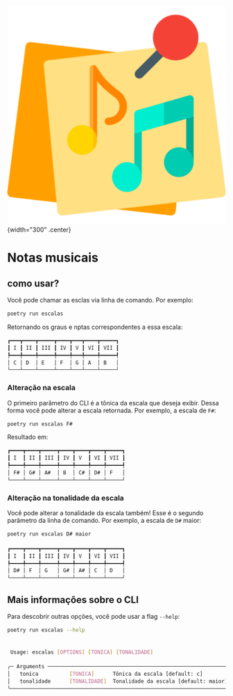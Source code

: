 ![logo do projeto](assets/logo.png){width="300" .center}
# Notas musicais

## como usar?

Você pode chamar as esclas via linha de comando. Por exemplo:

```bash
poetry run escalas
```

Retornando os graus e nptas correspondentes a essa escala:

```bash
┏━━━┳━━━━┳━━━━━┳━━━━┳━━━┳━━━━┳━━━━━┓
┃ I ┃ II ┃ III ┃ IV ┃ V ┃ VI ┃ VII ┃
┡━━━╇━━━━╇━━━━━╇━━━━╇━━━╇━━━━╇━━━━━┩
│ C │ D  │ E   │ F  │ G │ A  │ B   │
└───┴────┴─────┴────┴───┴────┴─────┘
```

### Alteração na escala

O primeiro parâmetro do CLI é a tônica da escala que deseja exibir. Dessa forma você pode alterar a escala retornada. Por exemplo, a escala de `F#`:
```bash
poetry run escalas F#
```

Resultado em: 

```bash
┏━━━━┳━━━━┳━━━━━┳━━━━┳━━━━┳━━━━┳━━━━━┓
┃ I  ┃ II ┃ III ┃ IV ┃ V  ┃ VI ┃ VII ┃
┡━━━━╇━━━━╇━━━━━╇━━━━╇━━━━╇━━━━╇━━━━━┩
│ F# │ G# │ A#  │ B  │ C# │ D# │ F   │
└────┴────┴─────┴────┴────┴────┴─────┘
```

### Alteração na tonalidade da escala

Você pode alterar a tonalidade da escala também! Esse é o segundo parâmetro da linha de comando. Por exemplo, a escala de `D#` maior:

```bash
poetry run escalas D# maior

┏━━━━┳━━━━┳━━━━━┳━━━━┳━━━━┳━━━━┳━━━━━┓
┃ I  ┃ II ┃ III ┃ IV ┃ V  ┃ VI ┃ VII ┃
┡━━━━╇━━━━╇━━━━━╇━━━━╇━━━━╇━━━━╇━━━━━┩
│ D# │ F  │ G   │ G# │ A# │ C  │ D   │
└────┴────┴─────┴────┴────┴────┴─────┘
```

## Mais informações sobre o CLI

Para descobrir outras opções, você pode usar a flag `--help`:

```bash
poetry run escalas --help


 Usage: escalas [OPTIONS] [TONICA] [TONALIDADE]                                                      
                                                                                                     
╭─ Arguments ────────────────────────────────────────────────────────────╮
│   tonica          [TONICA]      Tônica da escala [default: c]          |
│   tonalidade      [TONALIDADE]  Tonalidade da escala [default: maior]  │
╰────────────────────────────────────────────────────────────────────────╯
```